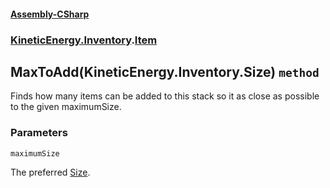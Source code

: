 #### [Assembly-CSharp](./Assembly-CSharp.md 'Assembly-CSharp')
### [KineticEnergy.Inventory](./Assembly-CSharp.md#KineticEnergy-Inventory 'KineticEnergy.Inventory').[Item](./KineticEnergy-Inventory-Item.md 'KineticEnergy.Inventory.Item')
## MaxToAdd(KineticEnergy.Inventory.Size) `method`
Finds how many items can be added to this stack so it as close as possible to the given maximumSize.
### Parameters

<a name='KineticEnergy-Inventory-Item-MaxToAdd(KineticEnergy-Inventory-Size)-maximumSize'></a>
`maximumSize`

The preferred [Size](./KineticEnergy-Inventory-Size.md 'KineticEnergy.Inventory.Size').
